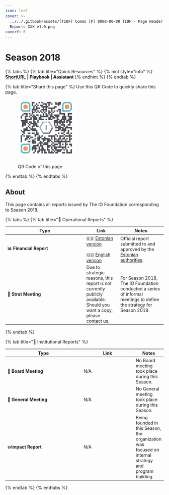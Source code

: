 ```yaml
---
icon: leaf
cover: >-
  ../../.gitbook/assets/[TIOF] Comms [P] 0000-00-00 TIOF - Page Header Annual
  Reports XXX v1.0.png
coverY: 0
---
```


# Season 2018

{% tabs %}
{% tab title="Quick Resources" %}
{% hint style="info" %}
[**ShortURL**](https://short.theiofoundation.org/TIOFAR2018) **|&#x20;**~~**Playbook**~~**&#x20;|&#x20;**~~**Assistant**~~
{% endhint %}
{% endtab %}

{% tab title="Share this page" %}
Use this QR Code to quickly share this page.

<figure><img src="../../.gitbook/assets/[TIOF] Comms [P] 0000-00-00 TIOF QR Code Annual Report 2018 XXX v1.0.png" alt="" width="188"><figcaption><p>QR Code of this page</p></figcaption></figure>
{% endtab %}
{% endtabs %}

## About

This page contains all reports issued by The IO Foundation corresponding to Season 2018.

{% tabs %}
{% tab title="📘 Operational Reports" %}
<table><thead><tr><th width="237">Type</th><th>Link</th><th>Notes</th></tr></thead><tbody><tr><td><strong>📊 Financial Report</strong></td><td><span data-gb-custom-inline data-tag="emoji" data-code="1f1ea-1f1ea">🇪🇪</span> <a href="https://short.theiofoundation.org/TIOFAR2018EST">Estonian version<br></a><br><span data-gb-custom-inline data-tag="emoji" data-code="1f1ec-1f1e7">🇬🇧</span> <a href="https://short.theiofoundation.org/TIOFAR2018ENG">English version</a></td><td>Official report submitted to and approved by the <a href="https://ariregister.rik.ee/eng">Estonian authorities</a>.</td></tr><tr><td><strong>📑 Strat Meeting</strong></td><td>Due to strategic reasons, this report is not currently publicly available.<br>Should you want a copy, please contact us.</td><td>For Season 2018, The IO Foundation conducted a series of informal meetings to define the strategy for Season 2019.</td></tr></tbody></table>
{% endtab %}

{% tab title="📕 Institutional Reports" %}
<table><thead><tr><th width="237">Type</th><th width="158">Link</th><th>Notes</th></tr></thead><tbody><tr><td>📙 <strong>Board Meeting</strong></td><td>N/A</td><td>No Board meeting took place during this Season.</td></tr><tr><td><strong>📗 General Meeting</strong></td><td>N/A</td><td>No General meeting took place during this Season.</td></tr><tr><td><strong>💥Impact Report</strong></td><td>N/A</td><td>Being founded in this Season, the organization was focused on internal strategy and program building.</td></tr></tbody></table>
{% endtab %}
{% endtabs %}
